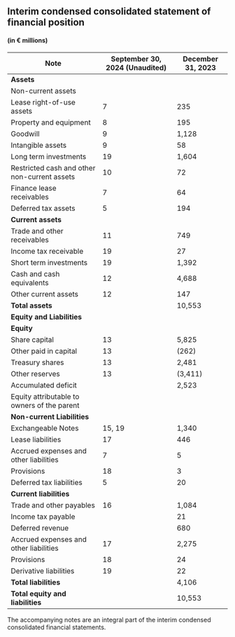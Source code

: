 ## Interim condensed consolidated statement of financial position
#### (in € millions)

| Note | September 30, 2024 (Unaudited) | December 31, 2023 |
|------|-------------------------------|------------------|
| **Assets** | | |
| Non-current assets | | |
| Lease right-of-use assets | 7 | 235 | 300 |
| Property and equipment | 8 | 195 | 247 |
| Goodwill | 9 | 1,128 | 1,137 |
| Intangible assets | 9 | 58 | 84 |
| Long term investments | 19 | 1,604 | 1,215 |
| Restricted cash and other non-current assets | 10 | 72 | 75 |
| Finance lease receivables | 7 | 64 | — |
| Deferred tax assets | 5 | 194 | 28 |
| **Current assets** | | |
| Trade and other receivables | 11 | 749 | 858 |
| Income tax receivable | 19 | 27 | 20 |
| Short term investments | 19 | 1,392 | 1,100 |
| Cash and cash equivalents | 12 | 4,688 | 3,114 |
| Other current assets | 12 | 147 | 168 |
| **Total assets** | | 10,553 | 8,346 |
| **Equity and Liabilities** | | |
| **Equity** | | |
| Share capital | 13 | 5,825 | 5,155 |
| Other paid in capital | 13 | (262) | (262) |
| Treasury shares | 13 | 2,481 | 1,812 |
| Other reserves | 13 | (3,411) | (4,182) |
| Accumulated deficit | | 2,523 | 4,633 |
| Equity attributable to owners of the parent | | | |
| **Non-current Liabilities** | | |
| Exchangeable Notes | 15, 19 | 1,340 | 1,203 |
| Lease liabilities | 17 | 446 | 493 |
| Accrued expenses and other liabilities | 7 | 5 | 26 |
| Provisions | 18 | 3 | 3 |
| Deferred tax liabilities | 5 | 20 | 8 |
| **Current liabilities** | | |
| Trade and other payables | 16 | 1,084 | 978 |
| Income tax payable | | 21 | 12 |
| Deferred revenue | | 680 | 622 |
| Accrued expenses and other liabilities | 17 | 2,275 | 2,440 |
| Provisions | 18 | 24 | 21 |
| Derivative liabilities | 19 | 22 | 17 |
| **Total liabilities** | | 4,106 | 4,090 |
| **Total equity and liabilities** | | 10,553 | 8,346 |

The accompanying notes are an integral part of the interim condensed consolidated financial statements.